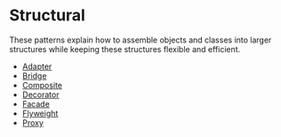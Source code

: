 # Structural

These patterns explain how to assemble objects and classes
into larger structures while keeping these structures flexible and efficient.

-   [Adapter](adapter)
-   [Bridge](bridge)
-   [Composite](composite)
-   [Decorator](decorator)
-   [Facade](facade)
-   [Flyweight](flyweight)
-   [Proxy](proxy)
